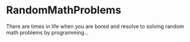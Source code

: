 # RandomMathProblems
There are times in life when you are bored and resolve to solving random math problems by programming...
